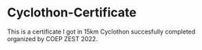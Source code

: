 # Cyclothon-Certificate
This is a certificate I got in 15km Cyclothon succesfully completed organized by COEP ZEST 2022. 
